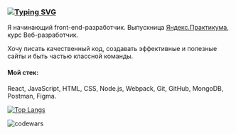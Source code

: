 ### [![Typing SVG](https://readme-typing-svg.herokuapp.com?color=50C56C&lines=Привет,+я+Настя+👋)](https://git.io/typing-svg)

Я начинающий front-end-разработчик. Выпускница [Яндекс.Практикума](https://practicum.yandex.ru/), курс Веб-разработчик.

Хочу писать качественный код, создавать эффективные и полезные сайты и быть частью классной команды.

#### Мой стек:
React, JavaScript, HTML, CSS, Node.js, Webpack, Git, GitHub, MongoDB, Postman, Figma.

[![Top Langs](https://github-readme-stats.vercel.app/api/top-langs/?username=nastiashh&layout=compact)](https://github.com/anuraghazra/github-readme-stats)

![codewars](https://www.codewars.com/users/NastiaShh/badges/large?theme=light)
